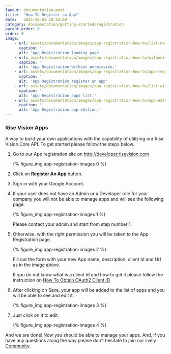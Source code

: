 ```yaml
---
layout: documentation-post
title:  "How To Register an App"
date:   2014-10-01 10:52:00
category: documentation/getting-started/registration
parent-order: 0
order: 0
image:
    - url: assets/documentation/images/app-registration-how-to/list-no-apps.png
      caption: ''
      alt: 'App Registration landing page.'
    - url: assets/documentation/images/app-registration-how-to/without-permission.png
      caption: ''
      alt: 'App Registration without permission.'
    - url: assets/documentation/images/app-registration-how-to/app-registration.png
      caption: ''
      alt: 'App Registration register an app'
    - url: assets/documentation/images/app-registration-how-to/list-with-apps.png
      caption: ''
      alt: 'App Registration apps list.'
    - url: assets/documentation/images/app-registration-how-to/app-edition.png
      caption: ''
      alt: 'App Registration app edition.'
---
```


### Rise Vision Apps

A way to build your own applications with the capability of utilizing our Rise Vision Core API. To get started please follow the steps below.

    

1. Go to our App registration site on http://developer.risevision.com
    
    {% figure_img app-registration-images 0 %}

2. Click on **Register An App** button.

3. Sign in with your Google Account.

4. If your user does not have an Admin or a Developer role for your company you will not be able to manage apps and will see the following page.

    {% figure_img app-registration-images 1 %}

    Please contact your admin and start from step number 1.

5. Otherwise, with the right permission you will be taken to the App Registration page.

    {% figure_img app-registration-images 2 %}
   
    Fill out the form with your new App name, description, client Id and Url as in the image above.
   
    If you do not know what is a client Id and how to get it please follow the instruction on [How To Obtain OAuth2 Client ID]({{site.absoluteurl}}documentation/getting-started/registration/clientId) 
      
6. After clicking on Save, your app will be added to the list of apps and you will be able to see and edit it.
 
    {% figure_img app-registration-images 3 %}
    
7. Just click on it to edit.  

    {% figure_img app-registration-images 4 %}


And we are done! Now you should be able to manage your apps. And, if you have any questions along the way please don't hesitate to join our lively [Community](http://community.risevision.com).
